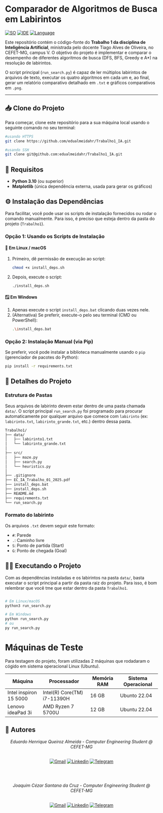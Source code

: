# Comparador de Algoritmos de Busca em Labirintos
[![SO][Ubuntu-badge]][Ubuntu-url]
[![IDE][vscode-badge]][vscode-url]
[![Language][python-badge]][python-url]

Este repositório contém o código-fonte do **Trabalho 1 da disciplina de Inteligência Artificial**, ministrada pelo docente Tiago Alves de Oliveira, no CEFET-MG, campus V. O objetivo do projeto é implementar e comparar o desempenho de diferentes algoritmos de busca (DFS, BFS, Greedy e A*) na resolução de labirintos.

O script principal (`run_search.py`) é capaz de ler múltiplos labirintos de arquivos de texto, executar os quatro algoritmos em cada um e, ao final, gerar um relatório comparativo detalhado em `.txt` e gráficos comparativos em `.png`.

---


## 📥 Clone do Projeto

Para começar, clone este repositório para a sua máquina local usando o seguinte comando no seu terminal:

```bash
#usando HTTPS
git clone https://github.com/edualmeidahr/Trabalho1_IA.git

#usando SSH
git clone git@github.com:edualmeidahr/Trabalho1_IA.git
```
## 🚀 Requisitos

* **Python 3.10** (ou superior)
* **Matplotlib** (única dependência externa, usada para gerar os gráficos)




## ⚙️ Instalação das Dependências

Para facilitar, você pode usar os scripts de instalação fornecidos ou rodar o comando manualmente. Para isso, é preciso que esteja dentro da pasta do projeto (`Trabalho1`).

### Opção 1: Usando os Scripts de Instalação

#### 🐧 Em Linux / macOS

1.  Primeiro, dê permissão de execução ao script:
    ```bash
    chmod +x install_deps.sh
    ```
2.  Depois, execute o script:
    ```bash
    ./install_deps.sh
    ```

#### 🪟 Em Windows

1.  Apenas execute o script `install_deps.bat` clicando duas vezes nele.
2.  (Alternativa) Se preferir, execute-o pelo seu terminal (CMD ou PowerShell):
    ```bash
    .\install_deps.bat
    ```

### Opção 2: Instalação Manual (via Pip)

Se preferir, você pode instalar a biblioteca manualmente usando o `pip` (gerenciador de pacotes do Python):

```bash
pip install -r requirements.txt
```

## 📂 Detalhes do Projeto

### Estrutura de Pastas

Seus arquivos de labirinto devem estar dentro de uma pasta chamada `data/`. O script principal `run_search.py` foi programado para procurar automaticamente por qualquer arquivo que comece com `labirinto` (ex: `labirinto.txt`, `labirinto_grande.txt`, etc.) dentro dessa pasta.

``` Markdown
Trabalho1/
├── data/
│   ├── labirinto1.txt
│   └── labirinto_grande.txt
│
├── src/
│   ├── maze.py
│   ├── search.py
│   └── heuristics.py
│
├── .gitignore
├── EC_IA_Trabalho_01_2025.pdf
├── install_deps.bat
├── install_deps.sh
├── README.md
├── requirements.txt
└── run_search.py


```

### Formato do labirinto

Os arquivos `.txt` devem seguir este formato: 

- `#`: Parede
- `.`: Caminho livre
- `S`: Ponto de partida (Start)
- `G`: Ponto de chegada (Goal)

## 🏃‍♂️ Executando o Projeto

Com as dependências instaladas e os labirintos na pasta `data/`, basta executar o script principal a partir da pasta raiz do projeto. Para isso, é bom relembrar que você tme que estar dentro da pasta `Trabalho1`.

```Bash

# Em Linux/macOS
python3 run_search.py

# Em Windows
python run_search.py
# ou
py run_search.py

```
# Máquinas de Teste

Para testagem do projeto, foram utilizadas 2 máquinas que rodadaram o cógido em sistema operacional Linux (Ubuntu).

| Máquina | Processador            | Memória RAM | Sistema Operacional |
|------------------|------------------------|-------------|---------------------|
| Intel inspiron 15 5000 |Intel(R) Core(TM) i7-11390H    | 16 GB       | Ubunto 22.04     |
| Lenovo ideaPad 3i    | AMD Ryzen 7 5700U       | 12 GB        | Ubuntu 22.04       |



## 📨 Autores

<div align="center">
<i>Eduardo Henrique Queiroz Almeida - Computer Engineering Student @ CEFET-MG</i>
<br><br>

[![Gmail][gmail-badge]][gmail-autor1]
[![Linkedin][linkedin-badge]][linkedin-autor1]
[![Telegram][telegram-badge]][telegram-autor1]

<br><br>


<i>Joaquim Cézar Santana da Cruz - Computer Engineering Student @ CEFET-MG</i>
<br><br>

[![Gmail][gmail-badge]][gmail-autor4]
[![Linkedin][linkedin-badge]][linkedin-autor4]
[![Telegram][telegram-badge]][telegram-autor4]


</div>

[linkedin-badge]: https://img.shields.io/badge/-LinkedIn-0077B5?style=for-the-badge&logo=Linkedin&logoColor=white
[telegram-badge]: https://img.shields.io/badge/Telegram-2CA5E0?style=for-the-badge&logo=telegram&logoColor=white
[gmail-badge]: https://img.shields.io/badge/-Gmail-D14836?style=for-the-badge&logo=Gmail&logoColor=white

[linkedin-autor1]: https://www.linkedin.com/in/eduardo-henrique-queiroz-almeida-61378a124/
[telegram-autor1]: https://t.me
[gmail-autor1]: mailto:eduardohenriquecruzeiro123@gmail.com

[linkedin-autor4]: https://www.linkedin.com/in/joaquim-cruz-b760bb350/
[telegram-autor4]: https://t.me/
[gmail-autor4]: mailto:joaquimcezar930@gmail.com

[ubuntu-badge]: https://img.shields.io/badge/Ubuntu-E95420?style=for-the-badge&logo=ubuntu&logoColor=white
[Ubuntu-url]: https://ubuntu.com/
[vscode-badge]: https://img.shields.io/badge/Visual%20Studio%20Code-0078d7.svg?style=for-the-badge&logo=visual-studio-code&logoColor=white
[vscode-url]: https://code.visualstudio.com/docs/?dv=linux64_deb
[make-badge]: https://img.shields.io/badge/_-MAKEFILE-427819.svg?style=for-the-badge
[make-url]: https://www.gnu.org/software/make/manual/make.html
[python-badge]: https://img.shields.io/badge/python-3670A0?style=for-the-badge&logo=python&logoColor=ffdd54
[python-url]: https://www.python.org/



